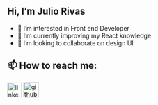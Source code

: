 ## Hi, I’m Julio Rivas
- 👀 I’m interested in Front end Developer
- 🌱 I’m currently improving my React knowledge
- 💞️ I’m looking to collaborate on design UI
## 📫 How to reach me:

<a href="https://www.linkedin.com/in/julio-rivas-frontend" target="_blank">
  <img align="center" width="33" height="33" title="linkedin julio rivas" src="https://raw.githubusercontent.com/rahuldkjain/github-profile-readme-generator/master/src/images/icons/Social/linked-in-alt.svg"/></a>
<a href="https://github.com/Juliorivasz" target="_blank">
  <img align="center" width="35" heigth="35" title="github julio rivas" src="https://assets.ifttt.com/images/channels/2107379463/icons/monochrome_large.png"/>
 </a>


<!---
Juliorivasz/Juliorivasz is a ✨ special ✨ repository because its `README.md` (this file) appears on your GitHub profile.
You can click the Preview link to take a look at your changes.
--->
